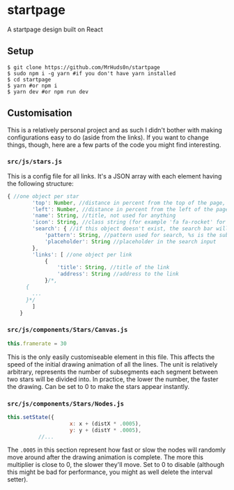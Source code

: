 # startpage
A startpage design built on React

## Setup

```
$ git clone https://github.com/MrHuds0n/startpage
$ sudo npm i -g yarn #if you don't have yarn installed
$ cd startpage
$ yarn #or npm i
$ yarn dev #or npm run dev
```

## Customisation

This is a relatively personal project and as such I didn't bother with making configurations easy to do (aside from the links). If you want to change things, though, here are a few parts of the code you might find interesting.

### `src/js/stars.js`

This is a config file for all links. It's a JSON array with each element having the following structure:
```javascript
{ //one object per star
		'top': Number, //distance in percent from the top of the page, can be set to rand() for random
		'left': Number, //distance in percent from the left of the page, rand() as above
		'name': String, //title, not used for anything
		'icon': String, //class string (for example 'fa fa-rocket' for icons
		'search': { //if this object doesn't exist, the search bar will not be rendered
			'pattern': String, //pattern used for search, %s is the substitute
			'placeholder': String //placeholder in the search input
		},
		'links': [ //one object per link
			{
				'title': String, //title of the link
				'address': String //address to the link
			}/*,
      {
        ...
      }*/
		]
	}
```

### `src/js/components/Stars/Canvas.js`

```javascript
this.framerate = 30
```

This is the only easily customiseable element in this file. This affects the speed of the initial drawing animation of all the lines. The unit is relatively arbitrary, represents the number of subsegments each segment between two stars will be divided into. In practice, the lower the number, the faster the drawing. Can be set to 0 to make the stars appear instantly.

### `src/js/components/Stars/Nodes.js`

```javascript
this.setState({
					x: x + (distX * .0005),
					y: y + (distY * .0005),
          //...
```

The `.0005` in this section represent how fast or slow the nodes will randomly move around after the drawing animation is complete. The more this multiplier is close to 0, the slower they'll move. Set to 0 to disable (although this might be bad for performance, you might as well delete the interval setter).
